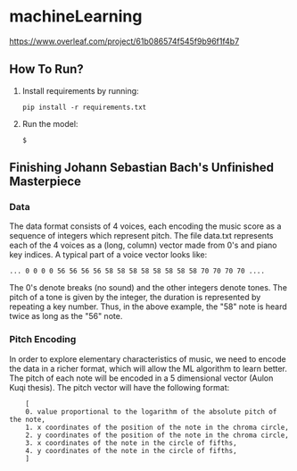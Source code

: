 # machineLearning

<https://www.overleaf.com/project/61b086574f545f9b96f1f4b7>

## **How To Run?**

1. Install requirements by running:

    ```
    pip install -r requirements.txt
    ```

2. Run the model:

   ```
   $
   ```

## **Finishing Johann Sebastian Bach's Unfinished Masterpiece**

### **Data**

The data format consists of 4 voices, each encoding the music score as a sequence of integers which represent pitch. The
file data.txt represents each of the 4 voices as a (long, column) vector made from 0's and piano key indices. A typical
part of a voice vector looks like:

```
... 0 0 0 0 56 56 56 56 58 58 58 58 58 58 58 58 70 70 70 70 ....
```

The 0's denote breaks (no sound) and the other integers denote tones. The pitch of a tone is given by the integer, the duration is represented by repeating a
key number. Thus, in the above example, the "58" note is heard twice as long as the "56" note.

### **Pitch Encoding**

In order to explore elementary characteristics of music, we need to encode the data in a richer format, which will allow
the ML algorithm to learn better. The pitch of each note will be encoded in a 5 dimensional vector (Aulon Kuqi thesis).
The pitch vector will have the following format:

```
    [
    0. value proportional to the logarithm of the absolute pitch of the note,
    1. x coordinates of the position of the note in the chroma circle,
    2. y coordinates of the position of the note in the chroma circle,
    3. x coordinates of the note in the circle of fifths,
    4. y coordinates of the note in the circle of fifths,
    ]
```
